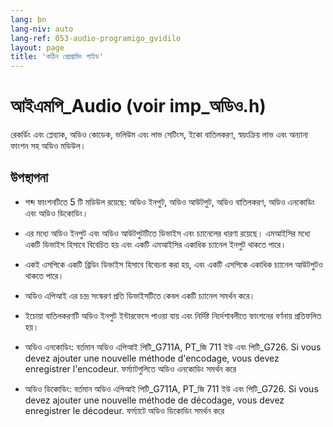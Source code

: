 ```yaml
---
lang: bn
lang-niv: auto
lang-ref: 053-audio-programigo_gvidilo
layout: page
title: 'কঠিন প্রোগ্রামিং গাইড'
---
```


# আইএমপি_Audio (voir imp_অডিও.h)

রেকর্ডিং এবং প্লেব্যাক, অডিও কোডেক, ভলিউম এবং লাভ সেটিংস, ইকো বাতিলকরণ, স্বয়ংক্রিয় লাভ এবং অন্যান্য ফাংশন সহ অডিও মডিউল।

## উপস্থাপনা
* শব্দ ফাংশনটিতে 5 টি মডিউল রয়েছে: অডিও ইনপুট, অডিও আউটপুট, অডিও বাতিলকরণ, অডিও এনকোডিং এবং অডিও ডিকোডিং।


 * এর মধ্যে অডিও ইনপুট এবং অডিও আউটপুটটিতে ডিভাইস এবং চ্যানেলের ধারণা রয়েছে। এমআইসির মধ্যে একটি ডিভাইস হিসাবে বিবেচিত হয় এবং একটি এমআইসির একাধিক চ্যানেল ইনপুট থাকতে পারে।


 * একই এসপিকে একটি ব্রিডিং ডিভাইস হিসাবে বিবেচনা করা হয়, এবং একটি এসপিকে একাধিক চ্যানেল আউটপুটও থাকতে পারে।


 * অডিও এপিআই এর চন্দ্র সংস্করণ প্রতি ডিভাইসটিতে কেবল একটি চ্যানেল সমর্থন করে।


 * ইচোয়া বাতিলকরণটি অডিও ইনপুট ইন্টারফেসে পাওয়া যায় এবং নির্দিষ্ট নির্দেশাবলীতে ফাংশনের বর্ণনায় প্রতিফলিত হয়।


 * অডিও এনকোডিং: বর্তমান অডিও এপিআই পিটি_G711A, PT_জি 711 ইউ এবং পিটি_G726. Si vous devez ajouter une nouvelle méthode d'encodage, vous devez enregistrer l'encodeur.
   ফর্ম্যাটগুলিতে অডিও এনকোডিং সমর্থন করে

   

 * অডিও ডিকোডিং: বর্তমান অডিও এপিআই পিটি_G711A, PT_জি 711 ইউ এবং পিটি_G726. Si vous devez ajouter une nouvelle méthode de décodage, vous devez enregistrer le décodeur.
   ফর্ম্যাটে অডিও ডিকোডিং সমর্থন করে

   

